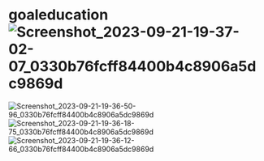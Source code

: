 # goaleducation![Screenshot_2023-09-21-19-37-02-07_0330b76fcff84400b4c8906a5dc9869d](https://github.com/tayade123/goaleducation/assets/98795445/45fdd323-150a-4200-9a5e-12b07fb40637)
![Screenshot_2023-09-21-19-36-50-96_0330b76fcff84400b4c8906a5dc9869d](https://github.com/tayade123/goaleducation/assets/98795445/188da809-ad16-4bf5-8cf2-377c2dbc8c89)
![Screenshot_2023-09-21-19-36-18-75_0330b76fcff84400b4c8906a5dc9869d](https://github.com/tayade123/goaleducation/assets/98795445/cec916b1-1ba5-4949-a583-254fac552dea)
![Screenshot_2023-09-21-19-36-12-66_0330b76fcff84400b4c8906a5dc9869d](https://github.com/tayade123/goaleducation/assets/98795445/02d5bde9-ada4-4263-b694-5d3da1e19a4f)
